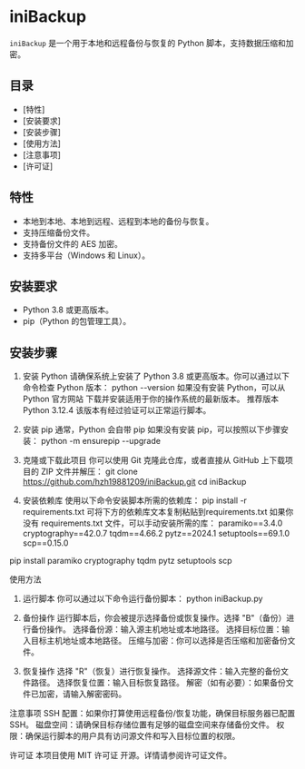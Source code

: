 # iniBackup
`iniBackup` 是一个用于本地和远程备份与恢复的 Python 脚本，支持数据压缩和加密。

## 目录
- [特性]
- [安装要求]
- [安装步骤]
- [使用方法]
- [注意事项]
- [许可证]

## 特性
- 本地到本地、本地到远程、远程到本地的备份与恢复。
- 支持压缩备份文件。
- 支持备份文件的 AES 加密。
- 支持多平台（Windows 和 Linux）。

## 安装要求
- Python 3.8 或更高版本。
- pip（Python 的包管理工具）。

## 安装步骤
1. 安装 Python
请确保系统上安装了 Python 3.8 或更高版本。你可以通过以下命令检查 Python 版本：
python --version
如果没有安装 Python，可以从 Python 官方网站 下载并安装适用于你的操作系统的最新版本。
推荐版本
Python 3.12.4 该版本有经过验证可以正常运行脚本。

3. 安装 pip
通常，Python 会自带 pip 如果没有安装 pip，可以按照以下步骤安装：
python -m ensurepip --upgrade

3. 克隆或下载此项目
你可以使用 Git 克隆此仓库，或者直接从 GitHub 上下载项目的 ZIP 文件并解压：
git clone https://github.com/hzh19881209/iniBackup.git
cd iniBackup

5. 安装依赖库
使用以下命令安装脚本所需的依赖库：
pip install -r requirements.txt 可将下方的依赖库文本复制粘贴到requirements.txt
如果你没有 requirements.txt 文件，可以手动安装所需的库：
paramiko==3.4.0
cryptography==42.0.7
tqdm==4.66.2
pytz==2024.1
setuptools==69.1.0
scp==0.15.0

pip install paramiko cryptography tqdm pytz setuptools scp

使用方法
1. 运行脚本
你可以通过以下命令运行备份脚本：
python iniBackup.py

2. 备份操作
运行脚本后，你会被提示选择备份或恢复操作。选择 "B"（备份）进行备份操作。
选择备份源：输入源主机地址或本地路径。
选择目标位置：输入目标主机地址或本地路径。
压缩与加密：你可以选择是否压缩和加密备份文件。

3. 恢复操作
选择 "R"（恢复）进行恢复操作。
选择源文件：输入完整的备份文件路径。
选择恢复位置：输入目标恢复路径。
解密（如有必要）：如果备份文件已加密，请输入解密密码。

注意事项
SSH 配置：如果你打算使用远程备份/恢复功能，确保目标服务器已配置 SSH。
磁盘空间：请确保目标存储位置有足够的磁盘空间来存储备份文件。
权限：确保运行脚本的用户具有访问源文件和写入目标位置的权限。

许可证
本项目使用 MIT 许可证 开源。详情请参阅许可证文件。
